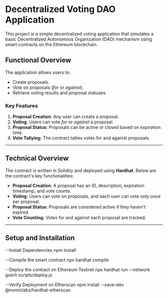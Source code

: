 # Decentralized Voting DAO Application

This project is a simple decentralized voting application that simulates a basic Decentralized Autonomous Organization (DAO) mechanism using smart contracts on the Ethereum blockchain.

## Functional Overview

The application allows users to:
- Create proposals.
- Vote on proposals (*for* or *against*).
- Retrieve voting results and proposal statuses.

### Key Features
1. **Proposal Creation**: Any user can create a proposal.
2. **Voting**: Users can vote *for* or *against* a proposal.
3. **Proposal Status**: Proposals can be active or closed based on expiration time.
4. **Vote Tallying**: The contract tallies votes for and against proposals.

---

## Technical Overview

The contract is written in Solidity and deployed using **Hardhat**. Below are the contract's key functionalities:
- **Proposal Creation**: A proposal has an ID, description, expiration timestamp, and vote counts.
- **Voting**: Users can vote on proposals, and each user can vote only once per proposal.
- **Proposal Status**: Proposals are considered active if they haven't expired.
- **Vote Counting**: Votes for and against each proposal are tracked.

---

## Setup and Installation

--Install Dependencies
npm install

--Compile the smart contract
npx hardhat compile

--Deploy the contract on Ethereum Testnet 
npx hardhat run --network goerli scripts/deploy.js

--Verify Deployment on Etherscan
npm install --save-dev @nomiclabs/hardhat-etherscan

